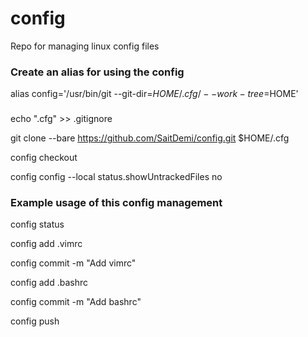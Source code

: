 # config
Repo for managing linux config files

### Create an alias for using the config

alias config='/usr/bin/git --git-dir=$HOME/.cfg/ --work-tree=$HOME'

###

echo ".cfg" >> .gitignore

git clone --bare https://github.com/SaitDemi/config.git $HOME/.cfg

config checkout

config config --local status.showUntrackedFiles no

### Example usage of this config management

config status

config add .vimrc

config commit -m "Add vimrc"

config add .bashrc

config commit -m "Add bashrc"

config push
